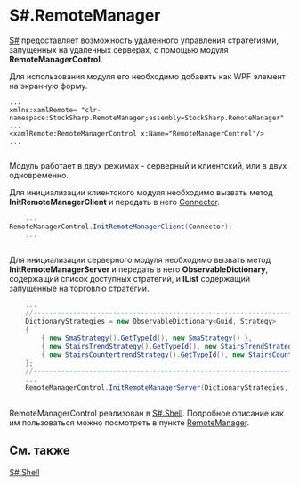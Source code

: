 # S\#.RemoteManager

[S\#](StockSharpAbout.md) предоставляет возможность удаленного управления стратегиями, запущенных на удаленных серверах, с помощью модуля **RemoteManagerControl**.

Для использования модуля его необходимо добавить как WPF элемент на экранную форму.

```none
...
xmlns:xamlRemote= "clr-namespace:StockSharp.RemoteManager;assembly=StockSharp.RemoteManager"	  				
...
<xamlRemote:RemoteManagerControl x:Name="RemoteManagerControl"/>
...
	  				
```

Модуль работает в двух режимах \- серверный и клиентский, или в двух одновременно.

Для инициализации клиентского модуля необходимо вызвать метод **InitRemoteManagerClient** и передать в него [Connector](xref:StockSharp.Algo.Connector).

```cs
	...
RemoteManagerControl.InitRemoteManagerClient(Connector);
	...	
		
```

Для инициализации серверного модуля необходимо вызвать метод **InitRemoteManagerServer** и передать в него **ObservableDictionary**, содержащий список доступных стратегий, и **IList** содержащий запущенные на торговлю стратегии.

```cs
	...
	//---------------------------------------------------------------------
	DictionaryStrategies = new ObservableDictionary<Guid, Strategy>
	{
		{ new SmaStrategy().GetTypeId(), new SmaStrategy() },
		{ new StairsTrendStrategy().GetTypeId(), new StairsTrendStrategy() },
		{ new StairsCountertrendStrategy().GetTypeId(), new StairsCountertrendStrategy() }
	};
	//---------------------------------------------------------------------
	...	
	RemoteManagerControl.InitRemoteManagerServer(DictionaryStrategies, RealtimeLayoutGroup.Strategies, LogManager);
		
```

RemoteManagerControl реализован в [S\#.Shell](Shell.md). Подробное описание как им пользоваться можно посмотреть в пункте [RemoteManager](Shell_RemoteManager.md).

## См. также

[S\#.Shell](Shell.md)

